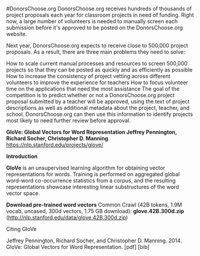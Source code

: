 #DonorsChoose.org 
DonorsChoose.org receives hundreds of thousands of project proposals each year for classroom projects in need of funding. Right now, a large number of volunteers is needed to manually screen each submission before it's approved to be posted on the DonorsChoose.org website.

Next year, DonorsChoose.org expects to receive close to 500,000 project proposals. As a result, there are three main problems they need to solve:

How to scale current manual processes and resources to screen 500,000 projects so that they can be posted as quickly and as efficiently as possible
How to increase the consistency of project vetting across different volunteers to improve the experience for teachers
How to focus volunteer time on the applications that need the most assistance
The goal of the competition is to predict whether or not a DonorsChoose.org project proposal submitted by a teacher will be approved, using the text of project descriptions as well as additional metadata about the project, teacher, and school. DonorsChoose.org can then use this information to identify projects most likely to need further review before approval.

**GloVe: Global Vectors for Word Representation Jeffrey Pennington,   Richard Socher,   Christopher D. Manning** https://nlp.stanford.edu/projects/glove/

**Introduction**

**GloVe** is an unsupervised learning algorithm for obtaining vector representations for words. Training is performed on aggregated global word-word co-occurrence statistics from a corpus, and the resulting representations showcase interesting linear substructures of the word vector space.

**Download pre-trained word vectors**
Common Crawl (42B tokens, 1.9M vocab, uncased, 300d vectors, 1.75 GB download): **glove.42B.300d.zip** (http://nlp.stanford.edu/data/glove.42B.300d.zip)

Citing GloVe

Jeffrey Pennington, Richard Socher, and Christopher D. Manning. 2014. GloVe: Global Vectors for Word Representation. [pdf] [bib]

